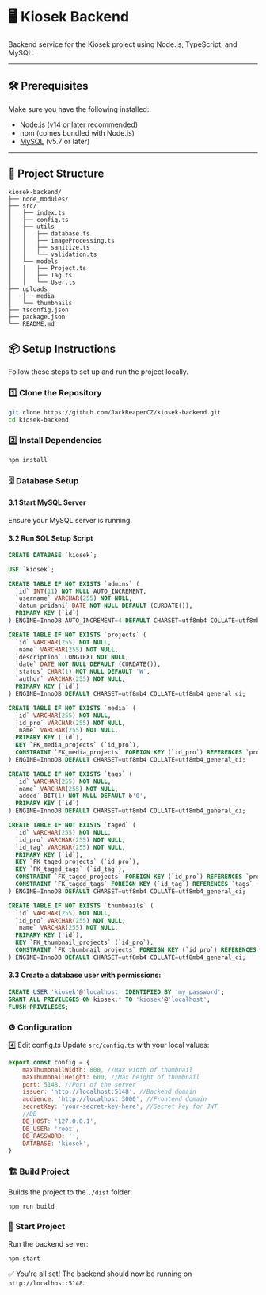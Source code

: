 # 🖥️ Kiosek Backend

Backend service for the Kiosek project using Node.js, TypeScript, and MySQL.

---

## 🛠️ Prerequisites

Make sure you have the following installed:

- [Node.js](https://nodejs.org/) (v14 or later recommended)
- npm (comes bundled with Node.js)
- [MySQL](https://dev.mysql.com/downloads/) (v5.7 or later)

---

## 📁 Project Structure

```pgsql
kiosek-backend/
├── node_modules/
├── src/
│   ├── index.ts
│   ├── config.ts
│   ├── utils
│   │   ├── database.ts
│   │   ├── imageProcessing.ts
│   │   ├── sanitize.ts
│   │   └── validation.ts
│   └── models
│   │   ├── Project.ts
│   │   ├── Tag.ts
│   │   └── User.ts
├── uploads
│   ├── media
│   └── thumbnails
├── tsconfig.json
├── package.json
└── README.md
```

## 📦 Setup Instructions

Follow these steps to set up and run the project locally.

### 1️⃣ Clone the Repository

```bash
git clone https://github.com/JackReaperCZ/kiosek-backend.git
cd kiosek-backend
```

### 2️⃣ Install Dependencies

```bash
npm install
```

### 🗄️ Database Setup
#### 3.1 Start MySQL Server
Ensure your MySQL server is running.

#### 3.2 Run SQL Setup Script

```sql
CREATE DATABASE `kiosek`;

USE `kiosek`;

CREATE TABLE IF NOT EXISTS `admins` (
  `id` INT(11) NOT NULL AUTO_INCREMENT,
  `username` VARCHAR(255) NOT NULL,
  `datum_pridani` DATE NOT NULL DEFAULT (CURDATE()),
  PRIMARY KEY (`id`)
) ENGINE=InnoDB AUTO_INCREMENT=4 DEFAULT CHARSET=utf8mb4 COLLATE=utf8mb4_general_ci;

CREATE TABLE IF NOT EXISTS `projects` (
  `id` VARCHAR(255) NOT NULL,
  `name` VARCHAR(255) NOT NULL,
  `description` LONGTEXT NOT NULL,
  `date` DATE NOT NULL DEFAULT (CURDATE()),
  `status` CHAR(1) NOT NULL DEFAULT 'W',
  `author` VARCHAR(255) NOT NULL,
  PRIMARY KEY (`id`)
) ENGINE=InnoDB DEFAULT CHARSET=utf8mb4 COLLATE=utf8mb4_general_ci;

CREATE TABLE IF NOT EXISTS `media` (
  `id` VARCHAR(255) NOT NULL,
  `id_pro` VARCHAR(255) NOT NULL,
  `name` VARCHAR(255) NOT NULL,
  PRIMARY KEY (`id`),
  KEY `FK_media_projects` (`id_pro`),
  CONSTRAINT `FK_media_projects` FOREIGN KEY (`id_pro`) REFERENCES `projects` (`id`) ON DELETE CASCADE ON UPDATE NO ACTION
) ENGINE=InnoDB DEFAULT CHARSET=utf8mb4 COLLATE=utf8mb4_general_ci;

CREATE TABLE IF NOT EXISTS `tags` (
  `id` VARCHAR(255) NOT NULL,
  `name` VARCHAR(255) NOT NULL,
  `added` BIT(1) NOT NULL DEFAULT b'0',
  PRIMARY KEY (`id`)
) ENGINE=InnoDB DEFAULT CHARSET=utf8mb4 COLLATE=utf8mb4_general_ci;

CREATE TABLE IF NOT EXISTS `taged` (
  `id` VARCHAR(255) NOT NULL,
  `id_pro` VARCHAR(255) NOT NULL,
  `id_tag` VARCHAR(255) NOT NULL,
  PRIMARY KEY (`id`),
  KEY `FK_taged_projects` (`id_pro`),
  KEY `FK_taged_tags` (`id_tag`),
  CONSTRAINT `FK_taged_projects` FOREIGN KEY (`id_pro`) REFERENCES `projects` (`id`) ON DELETE CASCADE ON UPDATE NO ACTION,
  CONSTRAINT `FK_taged_tags` FOREIGN KEY (`id_tag`) REFERENCES `tags` (`id`) ON DELETE CASCADE ON UPDATE NO ACTION
) ENGINE=InnoDB DEFAULT CHARSET=utf8mb4 COLLATE=utf8mb4_general_ci;

CREATE TABLE IF NOT EXISTS `thumbnails` (
  `id` VARCHAR(255) NOT NULL,
  `id_pro` VARCHAR(255) NOT NULL,
  `name` VARCHAR(255) NOT NULL,
  PRIMARY KEY (`id`),
  KEY `FK_thumbnail_projects` (`id_pro`),
  CONSTRAINT `FK_thumbnail_projects` FOREIGN KEY (`id_pro`) REFERENCES `projects` (`id`) ON DELETE CASCADE ON UPDATE NO ACTION
) ENGINE=InnoDB DEFAULT CHARSET=utf8mb4 COLLATE=utf8mb4_general_ci;
```

#### 3.3 Create a database user with permissions:

```sql
CREATE USER 'kiosek'@'localhost' IDENTIFIED BY 'my_password';
GRANT ALL PRIVILEGES ON kiosek.* TO 'kiosek'@'localhost';
FLUSH PRIVILEGES;
```

### ⚙️ Configuration
4️⃣ Edit config.ts
Update `src/config.ts` with your local values:

```javascript
export const config = {
    maxThumbnailWidth: 800, //Max width of thumbnail
    maxThumbnailHeight: 600, //Max height of thumbnail
    port: 5148, //Port of the server
    issuer: 'http://localhost:5148', //Backend domain
    audience: 'http://localhost:3000', //Frontend domain
    secretKey: 'your-secret-key-here', //Secret key for JWT
    //DB
    DB_HOST: '127.0.0.1',
    DB_USER: 'root',
    DB_PASSWORD: '',
    DATABASE: 'kiosek',
}
```

### 🏗️ Build Project
Builds the project to the `./dist` folder:

```bash
npm run build
```

### 🚀 Start Project
Run the backend server:

```bash
npm start
```

✅ You're all set!
The backend should now be running on `http://localhost:5148`.
